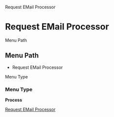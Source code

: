 
Request EMail Processor
# Request EMail Processor



Menu Path
## Menu Path



- Request EMail Processor

Menu Type
### Menu Type

**Process**


[Request EMail Processor](../../functional-guide/process/process-request-email-processor.md)